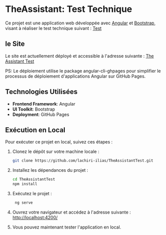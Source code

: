 # TheAssistant: Test Technique


Ce projet est une application web développée avec [Angular](https://angular.io/) et [Bootstrap](https://getbootstrap.com/), visant à réaliser le test technique suivant : [Test](https://coda.io/d/Test-Technique_dlc3jEIckjR/Test-Technique_sux_0#_lujcx)

## le Site

Le site est actuellement déployé et accessible à l'adresse suivante : [The Assistant Test](https://lachiri-ilias.github.io/TheAssistantTest/browser/index.html)

PS: Le déploiement utilise le package angular-cli-ghpages pour simplifier le processus de déploiement d'applications Angular sur GitHub Pages.

## Technologies Utilisées

- **Frontend Framework**: Angular
- **UI Toolkit**: Bootstrap
- **Deployment**: GitHub Pages

## Exécution en Local

Pour exécuter ce projet en local, suivez ces étapes :

1. Clonez le dépôt sur votre machine locale :

   ```bash
   git clone https://github.com/lachiri-ilias/TheAssistantTest.git
    ```
2. Installez les dépendances du projet :

   ```bash
   cd TheAssistantTest
   npm install
   ```
3. Exécutez le projet :

   ```bash
    ng serve
    ```
4. Ouvrez votre navigateur et accédez à l'adresse suivante : [http://localhost:4200/](http://localhost:4200/)

5. Vous pouvez maintenant tester l'application en local.

